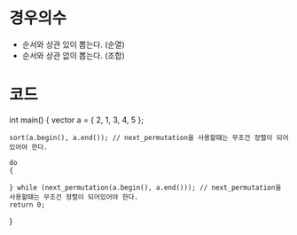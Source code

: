 # 경우의수
- 순서와 상관 있이 뽑는다. (순열)
- 순서와 상관 없이 뽑는다. (조합)

# 코드
int main()
{
	vector<int> a = { 2, 1, 3, 4, 5 };

	sort(a.begin(), a.end()); // next_permutation을 사용할떄는 무조건 정렬이 되어있어야 한다.

	do
	{

	} while (next_permutation(a.begin(), a.end())); // next_permutation을 사용할떄는 무조건 정렬이 되어있어야 한다.
	return 0;
}
